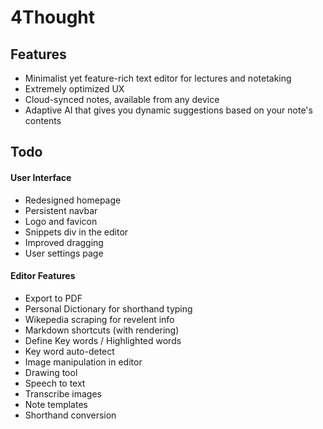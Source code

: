 # 4Thought

## Features

-   Minimalist yet feature-rich text editor for lectures and notetaking
-   Extremely optimized UX
-   Cloud-synced notes, available from any device
-   Adaptive AI that gives you dynamic suggestions based on your note's contents

## Todo

#### User Interface

-   Redesigned homepage
-   Persistent navbar
-   Logo and favicon
-   Snippets div in the editor
-   Improved dragging
-   User settings page

#### Editor Features

-   Export to PDF
-   Personal Dictionary for shorthand typing
-   Wikepedia scraping for revelent info
-   Markdown shortcuts (with rendering)
-   Define Key words / Highlighted words
-   Key word auto-detect
-   Image manipulation in editor
-   Drawing tool
-   Speech to text
-   Transcribe images
-   Note templates
-   Shorthand conversion
